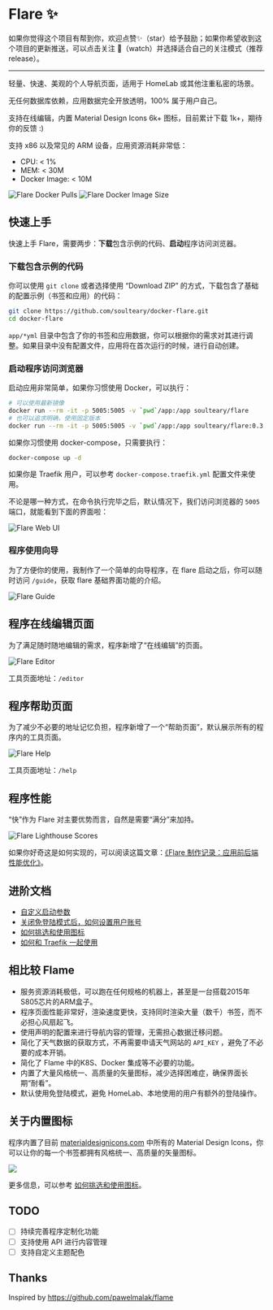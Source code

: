 # Flare ✨

如果你觉得这个项目有帮到你，欢迎点赞✨（star）给予鼓励；如果你希望收到这个项目的更新推送，可以点击关注 👀（watch）并选择适合自己的关注模式（推荐 release）。

---

轻量、快速、美观的个人导航页面，适用于 HomeLab 或其他注重私密的场景。

无任何数据库依赖，应用数据完全开放透明，100% 属于用户自己。

支持在线编辑，内置 Material Design Icons 6k+ 图标，目前累计下载 1k+，期待你的反馈 :)

支持 x86 以及常见的 ARM 设备，应用资源消耗非常低：

- CPU: < 1%
- MEM: < 30M
- Docker Image: < 10M

![Flare Docker Pulls](./screenshots/docker-pulls.png)
![Flare Docker Image Size](./screenshots/docker-image-size.png)

## 快速上手

快速上手 Flare，需要两步：**下载**包含示例的代码、**启动**程序访问浏览器。

### 下载包含示例的代码

你可以使用 `git clone` 或者选择使用 “Download ZIP” 的方式，下载包含了基础的配置示例（书签和应用）的代码：

```bash
git clone https://github.com/soulteary/docker-flare.git
cd docker-flare
```

`app/*yml` 目录中包含了你的书签和应用数据，你可以根据你的需求对其进行调整。如果目录中没有配置文件，应用将在首次运行的时候，进行自动创建。

### 启动程序访问浏览器

启动应用非常简单，如果你习惯使用 Docker，可以执行：

```bash
# 可以使用最新镜像
docker run --rm -it -p 5005:5005 -v `pwd`/app:/app soulteary/flare
# 也可以追求明确，使用固定版本
docker run --rm -it -p 5005:5005 -v `pwd`/app:/app soulteary/flare:0.3.1
```

如果你习惯使用 docker-compose，只需要执行：

```bash
docker-compose up -d
```

如果你是 Traefik 用户，可以参考 `docker-compose.traefik.yml` 配置文件来使用。

不论是哪一种方式，在命令执行完毕之后，默认情况下，我们访问浏览器的 `5005` 端口，就能看到下面的界面啦：

![Flare Web UI](./screenshots/ui.png)

### 程序使用向导

为了方便你的使用，我制作了一个简单的向导程序，在 flare 启动之后，你可以随时访问 `/guide`，获取 flare 基础界面功能的介绍。

![Flare Guide](./screenshots/flare-guide.png)


## 程序在线编辑页面

为了满足随时随地编辑的需求，程序新增了“在线编辑”的页面。

![Flare Editor](./screenshots/editor-beta.png)

工具页面地址：`/editor`

## 程序帮助页面

为了减少不必要的地址记忆负担，程序新增了一个“帮助页面”，默认展示所有的程序内的工具页面。

![Flare Help](./screenshots/flare-help.png)

工具页面地址：`/help`

## 程序性能

“快”作为 Flare 对主要优势而言，自然是需要“满分”来加持。

![Flare Lighthouse Scores](./screenshots/lighthouse.png)

如果你好奇这是如何实现的，可以阅读这篇文章：[《Flare 制作记录：应用前后端性能优化》](https://soulteary.com/2022/01/19/flare-production-record-application-frontend-and-backend-performance-optimization.html)。

## 进阶文档

- [自定义启动参数](./docs/advanced-startup.md)
- [关闭免登陆模式后，如何设置用户账号](./docs/application-account.md)
- [如何挑选和使用图标](./docs/material-design-icons.md)
- [如何和 Traefik 一起使用](https://github.com/soulteary/traefik-example)

## 相比较 Flame

- 服务资源消耗极低，可以跑在任何规格的机器上，甚至是一台搭载2015年S805芯片的ARM盒子。
- 程序页面性能非常好，渲染速度更快，支持同时渲染大量（数千）书签，而不必担心风扇起飞。
- 使用声明的配置来进行导航内容的管理，无需担心数据迁移问题。
- 简化了天气数据的获取方式，不再需要申请天气网站的 `API_KEY` ，避免了不必要的成本开销。
- 简化了 Flame 中的K8S、Docker 集成等不必要的功能。
- 内置了大量风格统一、高质量的矢量图标，减少选择困难症，确保界面长期“耐看”。
- 默认使用免登陆模式，避免 HomeLab、本地使用的用户有额外的登陆操作。

## 关于内置图标

程序内置了目前 [materialdesignicons.com](https://materialdesignicons.com/) 中所有的 Material Design Icons，你可以让你的每一个书签都拥有风格统一、高质量的矢量图标。

![](./screenshots/icon-cheat-sheets.png)

更多信息，可以参考 [如何挑选和使用图标](./docs/material-design-icons.md)。

## TODO

- [ ] 持续完善程序定制化功能
- [ ] 支持使用 API 进行内容管理
- [ ] 支持自定义主题配色

## Thanks

Inspired by https://github.com/pawelmalak/flame
